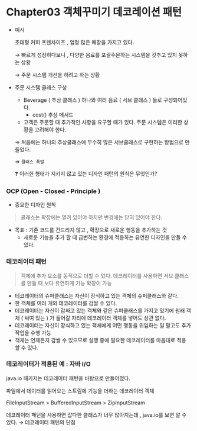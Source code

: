 # Chapter03 객체꾸미기 데코레이션 패턴

- 예시

  초대형 커피 프렌차이즈 , 엄청 많은 매장을 가지고 있다.

  → 빠르게 성장하다보니 , 다양한 음료를 포괄주문하는 시스템을 갖추고 있지 못하는 상황

  → 주문 시스템 개선을 하려고 하는 상황


- 주문 시스템 클래스 구성
    - Beverage ( 추상 클래스 ) 하나와 여러 음료 ( 서브 클래스 ) 들로 구성되어있다.
        - cost() 추상 메서드
    - 고객은 주문할 때 추가적인 사항을 요구할 때가 있다. 주문 시스템은 이러한 상황을 고려해야 한다.

  ⇒ 처음에는 하나의 추상클래스에 무수히 많은 서브클래스로 구현하는 방법으로 만들었다.

  ⇒ `클래스 폭발`

  ❓ 이러한 형태가 지키지 않고 있는 디자인 패턴의 원칙은 무엇인가?


### OCP (Open - Closed - Principle )

- 중요한 디자인 원칙

> 클래스는 확장에는 열려 있어야 하지만 변경에는 닫혀 있어야 한다.
>

- 목표 : 기존 코드를 건드리지 않고 , 확장으로 새로운 행동을 추가하는 것
    - 새로운 기능을 추가 할 때 급변하는 환경에 적응하는 유연한 디자인을 만들 수 있다.

### 데코레이터 패턴

> 객체에 추가 요소를 동적으로 더할 수 있다. 데코레이터를 사용하면 서브 클래스를 만들 때 보다 유연하게 기능 확장이 가능
>

- 테코레이터의 슈퍼클래스는 자신이 장식하고 있는 객체의 슈퍼클래스와 같다.
- 한 객체를 여러 개의 데코레이터를 감쌀 수 있다.
- 데코레이터는 자신이 감싸고 있는 객체와 같은 슈퍼클래스를 가지고 있기에 원래 객체 ( 싸여 있는 ) 가 들어갈 자리에 데코레이터 객체를 넣어도 상관 없다.
- 데코레이터는 자신이 장식하고 있는 객체에게 어떤 행동을 위임하는 일 말고도 추가 작업을 수행 가능
- 객체는 언제든지 감쌀 수 있으므로 실행 중에 필요한 데코레이터를 마음대로 적용 할 수 있다.

### 데코레이터가 적용된 예 : 자바 I/O

  java.io 패키지는 데코레이터 패턴을 바탕으로 만들어졌다.
  
파일에서 데이터를 읽어오는 스트림에 기능을 더하는 데코레이터 객체

  FileInputStream > BufferedInputStream > ZipInputStream

  데코레이터 패턴을 사용하면 잡다한 클래스가 너무 많아지는데 , java.io를 보면 알 수 있다. → 데코레이터 패턴의 단점
